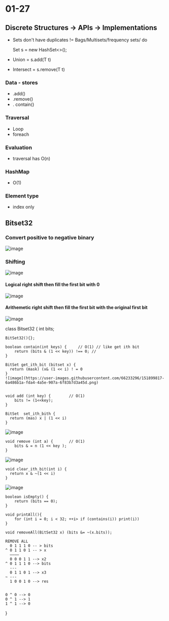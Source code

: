 # 01-27

## Discrete Structures -> APIs -> Implementations

- Sets don't have duplicates != Bags/Multisets/frequency sets/ do

  Set s = new HashSet<>();

- Union = s.add(T t)
- Intersect = s.remove(T t)

### Data - stores

- .add()
- .remove()
- . contain()

### Traversal

- Loop
- foreach

### Evaluation

- traversal has O(n)

### HashMap

- O(1)

### Element type

- index only

## Bitset32
  
### Convert positive to negative binary
![image](https://user-images.githubusercontent.com/66233296/151902171-5a2b438f-c245-4e60-9608-1a210ca34e32.png)

### Shifting 
![image](https://user-images.githubusercontent.com/66233296/151902457-2f21f2d8-0481-407d-a45e-664c7a2fee83.png)

#### Logical right shift then fill the first bit with 0
![image](https://user-images.githubusercontent.com/66233296/151902542-5cf28e01-1439-4bb0-a75e-71a3d007805e.png)

#### Arithemetic right shift then fill the first bit with the original first bit
![image](https://user-images.githubusercontent.com/66233296/151902577-d150a8f7-2c8e-48f2-8116-910f69084d59.png)
 

  
class Bitset32 {
int bits;

    BitSet32(){};

    boolean contain(int keys) {     // O(1) // like get ith bit
        return (bits & (1 << key)) !== 0; // 
    }
    
    BitSet get_ith_bit (bitset x) {
      return (mask) (x& (1 << i) ! = 0
    }
    ![image](https://user-images.githubusercontent.com/66233296/151899817-6a486b1a-fda4-4a5e-907a-6f83b7d3a45d.png)


    void add (int key) {        // O(1)
        bits != (1<<key);
    }
    
    BitSet  set_ith_bith {
      return (mas) x | (1 << i)
    }
    
   ![image](https://user-images.githubusercontent.com/66233296/151899770-40741d28-47e8-4fac-8725-1add926c5d68.png)


    void remove (int a) {       // O(1)
        bits & = n (1 << key );
    }
    
   ![image](https://user-images.githubusercontent.com/66233296/151899915-67d289e8-2272-4437-baa1-87744be9e0fa.png)

    void clear_ith_bit(int i) {
      return x & ~(1 << i)
    }
   ![image](https://user-images.githubusercontent.com/66233296/151900877-c06a99cc-a3c1-42eb-ad72-7df81bd4532a.png)


    boolean isEmpty() {
        return (bits == 0);
    }

    void printAll(){
        for (int i = 0; i < 32; ++i> if (contains(i)) print(i))
    }
    
    void removeAll(BitSet32 x) (bits &= ~(x.bits));
```
REMOVE ALL
  0 1 1 1 0 -- > bits
^ 0 1 1 0 1 -- > x 
  ————
  0 0 0 1 1 --> x2
^ 0 1 1 1 0 --> bits
  ---
  0 1 1 0 1 --> x3
~ ---
  1 0 0 1 0 --> res
  
  
0 ^ 0 --> 0
0 ^ 1 --> 1
1 ^ 1 --> 0
```
}
